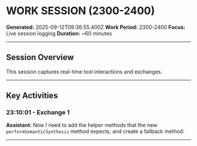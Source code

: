 # WORK SESSION (2300-2400)

**Generated:** 2025-09-12T09:36:55.400Z
**Work Period:** 2300-2400
**Focus:** Live session logging
**Duration:** ~60 minutes

---

## Session Overview

This session captures real-time tool interactions and exchanges.

---

## Key Activities

### 23:10:01 - Exchange 1

**Assistant:** Now I need to add the helper methods that the new `performSemanticSynthesis` method expects, and create a fallback method:

---

